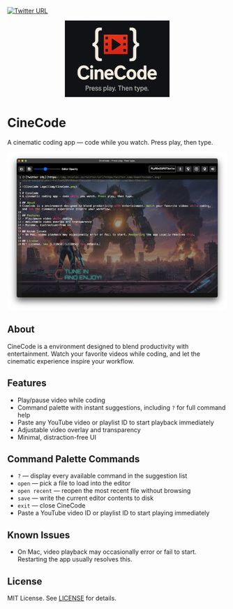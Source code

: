 [![Twitter URL](https://img.shields.io/twitter/url/https/twitter.com/deanthecoder.svg?style=social&label=Follow%20%40deanthecoder)](https://twitter.com/deanthecoder)

<p align="center">
  <img src="img/CineCode.png" alt="CineCode Logo">
</p>

# CineCode
A cinematic coding app — code while you watch. Press play, then type.

<p align="center">
  <img src="img/Screenshot.png" alt="CineCode Screenshot">
</p>

## About
CineCode is a environment designed to blend productivity with entertainment. Watch your favorite videos while coding, and let the cinematic experience inspire your workflow.

## Features
- Play/pause video while coding
- Command palette with instant suggestions, including `?` for full command help
- Paste any YouTube video or playlist ID to start playback immediately
- Adjustable video overlay and transparency
- Minimal, distraction-free UI

## Command Palette Commands
- `?` — display every available command in the suggestion list
- `open` — pick a file to load into the editor
- `open recent` — reopen the most recent file without browsing
- `save` — write the current editor contents to disk
- `exit` — close CineCode
- Paste a YouTube video ID or playlist ID to start playing immediately

## Known Issues
- On Mac, video playback may occasionally error or fail to start. Restarting the app usually resolves this.

## License
MIT License. See [LICENSE](LICENSE) for details.

